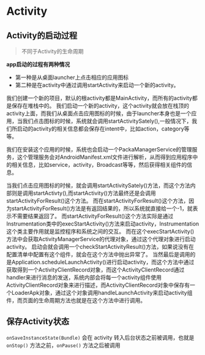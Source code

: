 # Activity

## Activity的启动过程

> 不同于Activity的生命周期

**app启动的过程有两种情况**
- 第一种是从桌面launcher上点击相应的应用图标
- 第二种是在activity中通过调用startActivity来启动一个新的activity。

我们创建一个新的项目，默认的根activity都是MainActivity，而所有的activity都是保存在堆栈中的。
我们启动一个新的activity，这个activity就会放在栈顶的activity上面，而我们从桌面点击应用图标的时候，由于launcher本身也是一个应用，当我们点击图标的时候，系统就会调用startActivitySately(),一般情况下，我们所启动的activity的相关信息都会保存在intent中，比如action，category等等。

我们在安装这个应用的时候，系统也会启动一个PackaManagerService的管理服务，这个管理服务会对AndroidManifest.xml文件进行解析，从而得到应用程序中的相关信息，比如service，activity，Broadcast等等，然后获得相关组件的信息。

当我们点击应用图标的时候，就会调用startActivitySately()方法，而这个方法内部则是调用startActivty(),而startActivity()方法最终还是会调用startActivityForResult()这个方法。
而在startActivityForResult()这个方法，因为startActivityForResult()方法是有返回结果的，所以系统就直接给一个-1，就表示不需要结果返回了。
而startActivityForResult()这个方法实际是通过Instrumentation类中的execStartActivity()方法来启动activity，Instrumentation这个类主要作用就是监控程序和系统之间的交互。
而在这个execStartActivity()方法中会获取ActivityManagerService的代理对象，通过这个代理对象进行启动activity。
启动会就会调用一个checkStartActivityResult()方法，如果说没有在配置清单中配置有这个组件，就会在这个方法中抛出异常了。
当然最后是调用的是Application.scheduleLaunchActivity()进行启动activity，而这个方法中通过获取得到一个ActivityClientRecord对象，而这个ActivityClientRecord通过handler来进行消息的发送，系统内部会将每一个activity组件使用ActivityClientRecord对象来进行描述，而ActivityClientRecord对象中保存有一个LoaderApk对象，通过这个对象调用handleLaunchActivity来启动activity组件，而页面的生命周期方法也就是在这个方法中进行调用。

## 保存Activity状态
`onSaveInstanceState(Bundle)` 会在 activity 转入后台状态之前被调用，也就是 `onStop()` 方法之前，`onPause()` 方法之后被调用